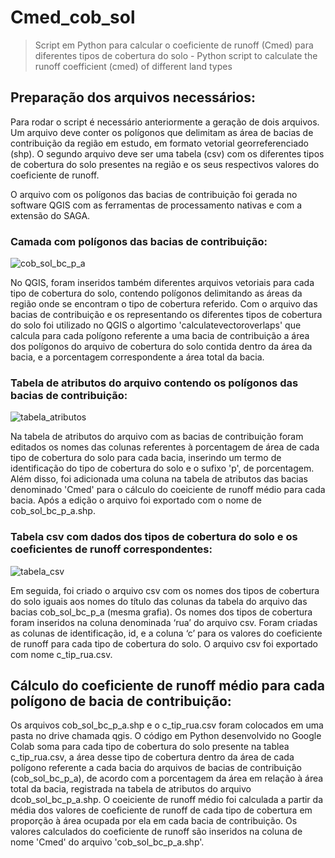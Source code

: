 # Cmed_cob_sol
> Script em Python para calcular o coeficiente de runoff (Cmed) para diferentes tipos de cobertura do solo - Python script to calculate the runoff coefficient (cmed) of different land types


## Preparação dos arquivos necessários:

Para rodar o script é necessário anteriormente a geração de dois arquivos. Um arquivo deve conter os polígonos que delimitam as área de bacias de contribuição da  região em estudo, em formato vetorial georreferenciado (shp). O segundo arquivo deve ser uma tabela (csv) com os diferentes tipos de cobertura do solo presentes na região e os seus respectivos valores do coeficiente de runoff.

O arquivo com os polígonos das bacias de contribuição foi gerada no software QGIS com as ferramentas de processamento nativas e com a extensão do SAGA.

### Camada com polígonos das bacias de contribuição:

![cob_sol_bc_p_a](https://user-images.githubusercontent.com/116915472/224740093-508c8fa0-15aa-4207-b946-426da0723c2a.PNG)


No QGIS, foram inseridos também diferentes arquivos vetoriais para cada tipo de cobertura do solo, contendo polígonos delimitando as áreas da região onde se encontram o tipo de cobertura referido. Com o arquivo das bacias de contribuição e os representando os diferentes tipos de cobertura do solo foi utilizado no QGIS o algortimo 'calculatevectoroverlaps' que calcula para cada polígono referente a uma bacia de contribuição a área dos polígonos do arquivo de cobertura do solo contida dentro da área da bacia, e a porcentagem correspondente a área total da bacia.

### Tabela de atributos do arquivo contendo os polígonos das bacias de contribuição:

![tabela_atributos](https://user-images.githubusercontent.com/116915472/224802591-c7236f94-8f4c-40df-bb5a-7589319e6c14.PNG)


Na tabela de atributos do arquivo com as bacias de contribuição foram editados os nomes das colunas referentes à porcentagem de área de cada tipo de cobertura do solo para cada bacia, inserindo um termo de identificação do tipo de cobertura do solo e o sufixo 'p', de porcentagem. Além disso, foi adicionada uma coluna na tabela de atributos das bacias denominado 'Cmed' para o cálculo do coeiciente de runoff médio para cada bacia. Após a edição o arquivo foi exportado com o nome de cob_sol_bc_p_a.shp.

### Tabela csv com dados dos tipos de cobertura do solo e os coeficientes de runoff correspondentes: 

![tabela_csv](https://user-images.githubusercontent.com/116915472/224802894-fe2f3a80-acd7-447a-bb0c-ce90d65a99cb.PNG)


Em seguida, foi criado o arquivo csv com os nomes dos tipos de cobertura do solo iguais aos nomes do título das colunas da tabela do arquivo das bacias cob_sol_bc_p_a (mesma grafia). Os nomes dos tipos de cobertura foram inseridos na coluna denominada ‘rua’ do arquivo csv. Foram criadas as colunas de identificação, id, e a coluna ‘c’ para os valores do coeficiente de runoff para cada tipo de cobertura do solo. O arquivo csv foi exportado com nome c_tip_rua.csv.


## Cálculo do coeficiente de runoff médio para cada polígono de bacia de contribuição:

Os arquivos cob_sol_bc_p_a.shp e o c_tip_rua.csv foram colocados em uma pasta no drive chamada qgis. O código em Python desenvolvido no Google Colab soma para cada tipo de cobertura do solo presente na tablea c_tip_rua.csv, a área desse tipo de cobertura dentro da área de cada polígono referente a cada bacia do arquivos de bacias de contribuição (cob_sol_bc_p_a), de acordo com a porcentagem da área em relação à área total da bacia, registrada na tabela de atributos do arquivo dcob_sol_bc_p_a.shp. O coeiciente de runoff médio foi calculada a partir da média dos valores de coeficiente de runoff de cada tipo de cobertura em proporção à área ocupada por ela em cada bacia de contribuição.  Os valores calculados do coeficiente de runoff são inseridos na coluna de nome 'Cmed' do arquivo 'cob_sol_bc_p_a.shp'.
